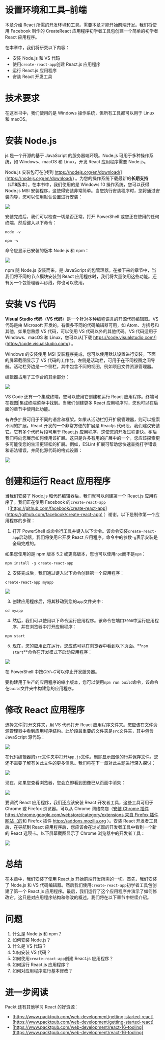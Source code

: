 # 设置环境和工具–前端

本章介绍 React 所需的开发环境和工具。需要本章才能开始前端开发。我们将使用 Facebook 制作的 CreateReact 应用程序初学者工具包创建一个简单的初学者 React 应用程序。

在本章中，我们将研究以下内容：

*   安装 Node.js 和 VS 代码
*   使用`create-react-app`创建 React.js 应用程序
*   运行 React.js 应用程序
*   安装 React 开发工具

# 技术要求

在这本书中，我们使用的是 Windows 操作系统，但所有工具都可以用于 Linux 和 macOS。

# 安装 Node.js

js 是一个开源的基于 JavaScript 的服务器端环境。Node.js 可用于多种操作系统，如 Windows、macOS 和 Linux。开发 React 应用程序需要 Node.js。

Node.js 安装包可在[找到 https://nodejs.org/en/download/](https://nodejs.org/en/download/) 。为您的操作系统下载最新的**长期支持**（**LTS**版本）。在本书中，我们使用的是 Windows 10 操作系统，您可以获得 Node.js MSI 安装程序，这使得安装非常简单。当您执行安装程序时，您将通过安装向导，您可以使用默认设置进行安装：

![](img/3408e032-c037-402a-8bcc-7afa005e8d9e.png)

安装完成后，我们可以检查一切是否正常。打开 PowerShell 或您正在使用的任何终端，然后键入以下命令：

```
node -v
```

```
npm -v
```

命令应显示已安装的版本 Node.js 和 npm：

![](img/7abacf7a-b0d3-4ebf-a31d-9495a2d28cea.png)

npm 随 Node.js 安装而来，是 JavaScript 的包管理器。在接下来的章节中，当我们将不同的节点模块安装到 React 应用程序时，我们将大量使用这些功能。还有另一个包管理器叫纱线，你也可以使用。

# 安装 VS 代码

**Visual Studio 代码**（**VS 代码**）是一个针对多种编程语言的开源代码编辑器。VS 代码是由 Microsoft 开发的。有很多不同的代码编辑器可用，如 Atom、方括号和其他，如果您熟悉 VS 代码，可以使用 VS 代码以外的其他代码。VS 代码适用于 Windows、macOS 和 Linux，您可以从[下载 https://code.visualstudio.com/](https://code.visualstudio.com/) 。

Windows 的安装使用 MSI 安装程序完成，您可以使用默认设置进行安装。下面的屏幕截图显示了 VS 代码的工作台。左侧是活动栏，可用于在不同视图之间导航。活动栏旁边是一个侧栏，其中包含不同的视图，例如项目文件资源管理器。

编辑器占用了工作台的其余部分：

![](img/d5eae059-c075-4556-8e57-a1e597fee33c.png)

VS Code 还有一个集成终端，您可以使用它创建和运行 React 应用程序。终端可在视图|集成终端菜单中找到。当我们创建更多 React 应用程序时，您也可以在后面的章节中使用此功能。

有许多扩展可用于不同的语言和框架。如果从活动栏打开扩展管理器，则可以搜索不同的扩展。React 开发的一个非常方便的扩展是 Reactjs 代码段，我们建议安装它。它有多个代码片段可用于 React.js 应用程序，这使您的开发过程更快。稍后我们将向您展示如何使用该扩展。这只是许多有用的扩展中的一个，您应该探索更多可能使您的生活更轻松的扩展。例如，ESLint 扩展可帮助您快速查找打字错误和语法错误，并简化源代码的格式设置：

![](img/d52ba971-e180-477e-ba19-31f11274615f.png)

# 创建和运行 React 应用程序

当我们安装了 Node.js 和代码编辑器后，我们就可以创建第一个 React.js 应用程序了。我们正在使用 Facebook 的`create-react-app`（[https://github.com/facebook/create-react-app](https://github.com/facebook/create-react-app) ）谢谢。以下是制作第一个应用程序的步骤：

1.  打开 PowerShell 或命令行工具并键入以下命令。该命令安装`create-react-app`启动器，我们将使用它开发 React 应用程序。命令中的参数`-g`表示安装是全局完成的。

如果您使用的是 npm 版本 5.2 或更高版本，您也可以使用`npx`而不是`npm`：

```
npm install -g create-react-app
```

2.  安装完成后，我们通过键入以下命令创建第一个应用程序：

```
create-react-app myapp
```

![](img/ab7d67dd-2ebb-4c2e-adfa-682232267988.png)

3.  创建应用程序后，将其移动到您的`app`文件夹中：

```
cd myapp
```

4.  然后，我们可以使用以下命令运行应用程序。该命令在端口`3000`中运行应用程序，并在浏览器中打开应用程序：

```
npm start
```

5.  现在，您的应用正在运行，您应该可以在浏览器中看到以下页面。**`npm start`**命令在开发模式下启动应用程序：

![](img/68631788-67ba-4fee-8dac-c2e6a4b25aa2.png)

在 PowerShell 中按*Ctrl*+*C*可以停止开发服务器。

要构建用于生产的应用程序的缩小版本，您可以使用`npm run build`命令，该命令在`build`文件夹中构建您的应用程序。

# 修改 React 应用程序

选择文件|打开文件夹，用 VS 代码打开 React 应用程序文件夹。您应该在文件资源管理器中看到应用程序结构。此阶段最重要的文件夹是`src`文件夹，其中包含 JavaScript 源代码：

![](img/ed2e43da-66eb-4f31-9586-190defd8904a.png)

在代码编辑器的`src`文件夹中打开`App.js`文件。删除显示图像的行并保存文件。您还不需要了解有关此文件的更多信息。我们将在下一章对此主题进行深入探讨：

![](img/f9d09e6e-8bc2-499a-b6b0-782fcc6bd584.png)

现在，如果您查看浏览器，您会立即看到图像已从页面中消失：

![](img/d5ab979f-f2b0-4a91-a38a-ab4be689254b.png)

要调试 React 应用程序，我们还应该安装 React 开发者工具，这些工具可用于 Chrome 或 Firefox 浏览器。可以从 Chrome 网络商店（[安装 Chrome 插件 https://chrome.google.com/webstore/category/extensions 来自 Firefox 插件网站（](https://chrome.google.com/webstore/category/extensions)[的](https://addons.mozilla.org/)和 Firefox 插件 https://addons.mozilla.org ）。安装 React 开发者工具后，在导航到 React 应用程序后，您应该会在浏览器的开发者工具中看到一个新的 React 选项卡。以下屏幕截图显示了 Chrome 浏览器中的开发者工具：

![](img/a35e4b79-8a77-45fc-8c8d-f863aed1c81f.png)

# 总结

在本章中，我们安装了使用 React.js 开始前端开发所需的一切。首先，我们安装了 Node.js 和 VS 代码编辑器。然后我们使用`create-react-app`初学者工具包创建了第一个 React.js 应用程序。最后，我们运行了这个应用程序并演示了如何修改它。这只是对应用程序结构和修改的概述，我们将在以下章节中继续介绍。

# 问题

1.  什么是 Node.js 和 npm？
2.  如何安装 Node.js？
3.  什么是 VS 代码？
4.  如何安装 VS 代码？
5.  如何使用`create-react-app`创建 React.js 应用程序？
6.  如何运行 React.js 应用程序？
7.  如何对应用程序进行基本修改？

# 进一步阅读

Packt 还有其他学习 React 的好资源：

*   [https://www.packtpub.com/web-development/getting-started-react](https://www.packtpub.com/web-development/getting-started-react)
*   [https://www.packtpub.com/web-development/react-16-tooling](https://www.packtpub.com/web-development/react-16-tooling)